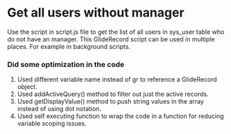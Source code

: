 # Get all users without manager

Use the script in script.js file to get the list of all users in sys_user table who do not have an manager.
This GlideRecord script can be used in multiple places. For example in background scripts.

### Did some optimization in the code
1. Used different variable name instead of gr to reference a GlideRecord object.
2. Used addActiveQuery() method to filter out just the active records.
3. Used getDisplayValue() method to push string values in the array instead of using dot notation.
4. Used self executing function to wrap the code in a function for reducing variable scoping issues.
